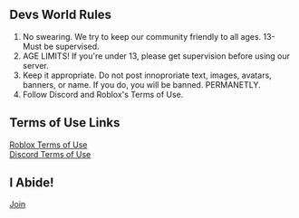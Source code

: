 ## Devs World Rules

1. No swearing. We try to keep our community friendly to all ages. 13- Must be supervised.
2. AGE LIMITS! If you're under 13, please get supervision before using our server.
3. Keep it appropriate. Do not post innoproriate text, images, avatars, banners, or name. If you do, you will be banned. PERMANETLY.
4. Follow Discord and Roblox's Terms of Use.

## Terms of Use Links
[Roblox Terms of Use](https://en.help.roblox.com/hc/en-us/articles/115004647846-Roblox-Terms-of-Use)
<br />
[Discord Terms of Use](https://discord.com/terms)

## I Abide!
[Join](https://www.gw-entertainment.net/discordAbideSuccess/)
